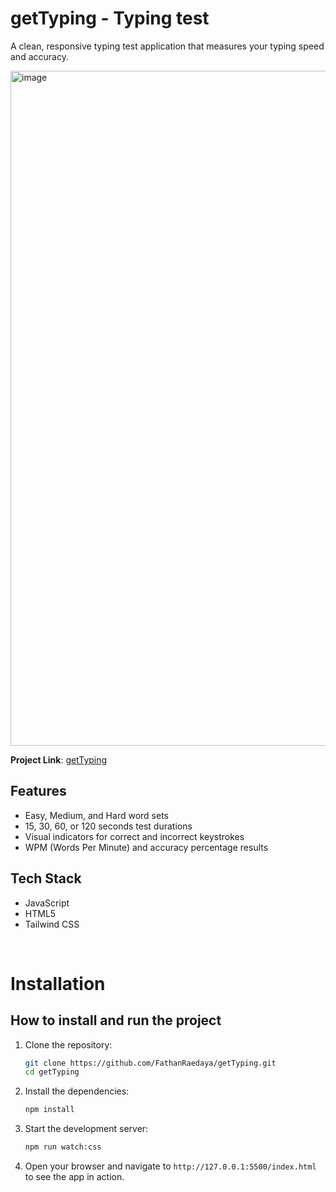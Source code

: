 # getTyping - Typing test

A clean, responsive typing test application that measures your typing speed and accuracy.

<img width="1920" height="1080" alt="image" src="https://github.com/user-attachments/assets/955ba6fe-71d7-4da7-8b17-44588d1980b0" />

**Project Link**: [getTyping](https://typingtest.fathanraedaya.com/)


## Features

- Easy, Medium, and Hard word sets
- 15, 30, 60, or 120 seconds test durations
- Visual indicators for correct and incorrect keystrokes
- WPM (Words Per Minute) and accuracy percentage results

## Tech Stack

- JavaScript
- HTML5
- Tailwind CSS

<br>

# Installation

## How to install and run the project

1. Clone the repository:
   ```bash
   git clone https://github.com/FathanRaedaya/getTyping.git
   cd getTyping
   ```

2. Install the dependencies:
   ```bash
   npm install
   ```

3. Start the development server:
   ```bash
   npm run watch:css
   ```

4. Open your browser and navigate to `http://127.0.0.1:5500/index.html` to see the app in action.
